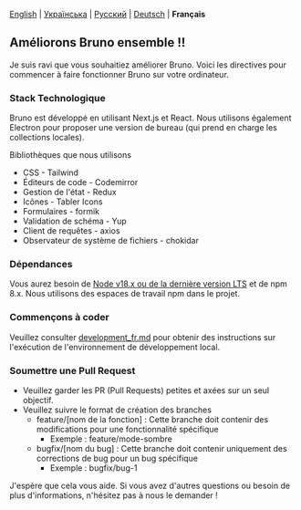 [English](contributing.md) | [Українська](/contributing_ua.md) | [Русский](/contributing_ru.md) | [Deutsch](/contributing_de.md) | **Français**

## Améliorons Bruno ensemble !!

Je suis ravi que vous souhaitiez améliorer Bruno. Voici les directives pour commencer à faire fonctionner Bruno sur votre ordinateur.

### Stack Technologique

Bruno est développé en utilisant Next.js et React. Nous utilisons également Electron pour proposer une version de bureau (qui prend en charge les collections locales).

Bibliothèques que nous utilisons

- CSS - Tailwind
- Éditeurs de code - Codemirror
- Gestion de l'état - Redux
- Icônes - Tabler Icons
- Formulaires - formik
- Validation de schéma - Yup
- Client de requêtes - axios
- Observateur de système de fichiers - chokidar

### Dépendances

Vous aurez besoin de [Node v18.x ou de la dernière version LTS](https://nodejs.org/fr/) et de npm 8.x. Nous utilisons des espaces de travail npm dans le projet.

### Commençons à coder

Veuillez consulter [development_fr.md](docs/development_fr.md) pour obtenir des instructions sur l'exécution de l'environnement de développement local.

### Soumettre une Pull Request

- Veuillez garder les PR (Pull Requests) petites et axées sur un seul objectif.
- Veuillez suivre le format de création des branches
  - feature/[nom de la fonction] : Cette branche doit contenir des modifications pour une fonctionnalité spécifique
    - Exemple : feature/mode-sombre
  - bugfix/[nom du bug] : Cette branche doit contenir uniquement des corrections de bug pour un bug spécifique
    - Exemple : bugfix/bug-1

J'espère que cela vous aide. Si vous avez d'autres questions ou besoin de plus d'informations, n'hésitez pas à nous le demander !
